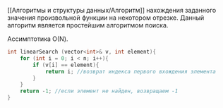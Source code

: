 [[Алгоритмы и структуры данных/Алгоритм]] нахождения заданного значения произвольной функции на некотором отрезке. Данный алгоритм является простейшим алгоритмом поиска. 

Ассимптотика О(N). 

```C
int linearSearch (vector<int>& v, int element){
	for (int i = 0; i < n; i++){
		if (v[i] == element){
			return i; //возврат индекса первого вхождения элемента
		}
	}
	return -1; //если элемент не найден, возвращаем -1
}
```